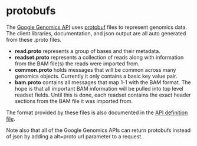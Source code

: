 protobufs
==============

The <a href="https://developers.google.com/genomics">Google Genomics API</a>
uses <a href="https://developers.google.com/protocol-buffers/">protobuf</a>
files to represent genomics data. The client libraries, documentation, and json
output are all auto generated from these .proto files.

* **read.proto** represents a group of bases and their metadata.
* **readset.proto** represents a collection of reads along with information
    from the BAM file(s) the reads were imported from.
* **common.proto** holds messages that will be common across many genomics objects.
    Currently it only contains a basic key value pair.
* **bam.proto** contains all messages that map 1-1 with the BAM format.
    The hope is that all important BAM information will be pulled into top level
    readset fields. Until this is done, each readset contains the exact header
    sections from the BAM file it was imported from.

The format provided by these files is also documented in the
<a href="https://www.googleapis.com/discovery/v1/apis/genomics/v1beta/rest">API definition file</a>.

Note also that all of the Google Genomics APIs can return protobufs instead of json by adding a
alt=proto url parameter to a request.
